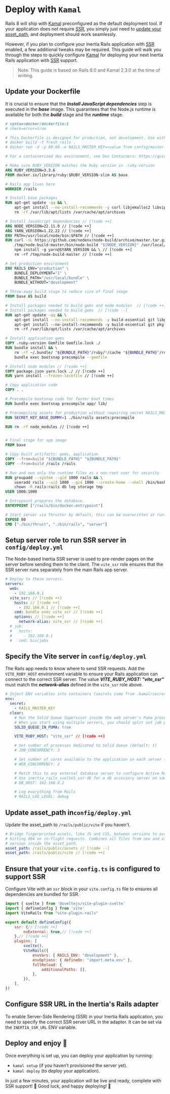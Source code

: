 # Deploy with `Kamal`

Rails 8 will ship with [Kamal](https://kamal-deploy.org/) preconfigured as the default deployment tool.
If your application does not require [SSR](/guide/server-side-rendering.md), you simply just need to
[update your asset_path](#update-asset-path-inconfig-deploy-yml), and deployment should work seamlessly.

However, if you plan to configure your Inertia Rails application with [SSR](/guide/server-side-rendering.md) enabled,
a few additional tweaks may be required. This guide will walk you through the steps to quickly configure
[Kamal](https://kamal-deploy.org/) for deploying your next Inertia Rails application with
[SSR](/guide/server-side-rendering.md) support.

> Note: This guide is based on Rails 8.0 and Kamal 2.3.0 at the time of writing.


## Update your Dockerfile

It is crucial to ensure that the **_Install JavaScript dependencies_** step is executed in the **_base_** image. This
guarantees that the Node.js runtime is available for both the **_build_** stage and the **_runtime_** stage.

```dockerfile
# syntax=docker/dockerfile:1
# check=error=true

# This Dockerfile is designed for production, not development. Use with Kamal or build'n'run by hand:
# docker build -t fresh_rails .
# docker run -d -p 80:80 -e RAILS_MASTER_KEY=<value from config/master.key> --name fresh_rails fresh_rails

# For a containerized dev environment, see Dev Containers: https://guides.rubyonrails.org/getting_started_with_devcontainer.html

# Make sure RUBY_VERSION matches the Ruby version in .ruby-version
ARG RUBY_VERSION=3.3.6
FROM docker.io/library/ruby:$RUBY_VERSION-slim AS base

# Rails app lives here
WORKDIR /rails

# Install base packages
RUN apt-get update -qq && \
    apt-get install --no-install-recommends -y curl libjemalloc2 libvips sqlite3 && \
    rm -rf /var/lib/apt/lists /var/cache/apt/archives

# Install JavaScript dependencies // [!code ++]
ARG NODE_VERSION=22.11.0 // [!code ++]
ARG YARN_VERSION=1.22.22 // [!code ++]
ENV PATH=/usr/local/node/bin:$PATH // [!code ++]
RUN curl -sL https://github.com/nodenv/node-build/archive/master.tar.gz | tar xz -C /tmp/ && \ // [!code ++]
    /tmp/node-build-master/bin/node-build "${NODE_VERSION}" /usr/local/node && \ // [!code ++]
    npm install -g yarn@$YARN_VERSION && \ // [!code ++]
    rm -rf /tmp/node-build-master // [!code ++]

# Set production environment
ENV RAILS_ENV="production" \
    BUNDLE_DEPLOYMENT="1" \
    BUNDLE_PATH="/usr/local/bundle" \
    BUNDLE_WITHOUT="development"

# Throw-away build stage to reduce size of final image
FROM base AS build

# Install packages needed to build gems and node modules  // [!code ++]
# Install packages needed to build gems  // [!code --]
RUN apt-get update -qq && \
    apt-get install --no-install-recommends -y build-essential git libpq-dev node-gyp pkg-config python-is-python3 && \ // [!code ++]
    apt-get install --no-install-recommends -y build-essential git pkg-config && \ // [!code --]
    rm -rf /var/lib/apt/lists /var/cache/apt/archives

# Install application gems
COPY .ruby-version Gemfile Gemfile.lock ./
RUN bundle install && \
    rm -rf ~/.bundle/ "${BUNDLE_PATH}"/ruby/*/cache "${BUNDLE_PATH}"/ruby/*/bundler/gems/*/.git && \
    bundle exec bootsnap precompile --gemfile

# Install node modules // [!code ++]
COPY package.json yarn.lock ./ // [!code ++]
RUN yarn install --frozen-lockfile // [!code ++]

# Copy application code
COPY . .

# Precompile bootsnap code for faster boot times
RUN bundle exec bootsnap precompile app/ lib/

# Precompiling assets for production without requiring secret RAILS_MASTER_KEY
RUN SECRET_KEY_BASE_DUMMY=1 ./bin/rails assets:precompile

RUN rm -rf node_modules // [!code ++]


# Final stage for app image
FROM base

# Copy built artifacts: gems, application
COPY --from=build "${BUNDLE_PATH}" "${BUNDLE_PATH}"
COPY --from=build /rails /rails

# Run and own only the runtime files as a non-root user for security
RUN groupadd --system --gid 1000 rails && \
    useradd rails --uid 1000 --gid 1000 --create-home --shell /bin/bash && \
    chown -R rails:rails db log storage tmp
USER 1000:1000

# Entrypoint prepares the database.
ENTRYPOINT ["/rails/bin/docker-entrypoint"]

# Start server via Thruster by default, this can be overwritten at runtime
EXPOSE 80
CMD ["./bin/thrust", "./bin/rails", "server"]
```


## Setup server role to run SSR server in `config/deploy.yml`

The Node-based Inertia SSR server is used to pre-render pages on the server before sending them to the client.
The `vite_ssr` role ensures that the SSR server runs separately from the main Rails app server.

```yml
# Deploy to these servers.
servers:
  web:
    - 192.168.0.1
  vite_ssr: // [!code ++]
    hosts: // [!code ++]
      - 192.168.0.1 // [!code ++]
    cmd: bundle exec vite ssr // [!code ++]
    options: // [!code ++]
      network-alias: vite_ssr // [!code ++]
  # job:
  #   hosts:
  #     - 192.168.0.1
  #   cmd: bin/jobs
```


## Specify the Vite server in `config/deploy.yml`

The Rails app needs to know where to send SSR requests. Add the `VITE_RUBY_HOST` environment variable
to ensure your Rails application can connect to the correct SSR server. The value **_VITE_RUBY_HOST: "vite_ssr"_**
must match the **_network-alias_** defined in the `vite_ssr` role above.

```yml
# Inject ENV variables into containers (secrets come from .kamal/secrets).
env:
  secret:
    - RAILS_MASTER_KEY
  clear:
    # Run the Solid Queue Supervisor inside the web server's Puma process to do jobs.
    # When you start using multiple servers, you should split out job processing to a dedicated machine.
    SOLID_QUEUE_IN_PUMA: true

    VITE_RUBY_HOST: "vite_ssr" // [!code ++]

    # Set number of processes dedicated to Solid Queue (default: 1)
    # JOB_CONCURRENCY: 3

    # Set number of cores available to the application on each server (default: 1).
    # WEB_CONCURRENCY: 2

    # Match this to any external database server to configure Active Record correctly
    # Use inertia_rails_svelte5_ssr-db for a db accessory server on same machine via local kamal docker network.
    # DB_HOST: 192.168.0.2

    # Log everything from Rails
    # RAILS_LOG_LEVEL: debug

```


## Update asset_path in`config/deploy.yml`

Update the asset_path to `/rails/public/vite` if you haven't.

```yml
# Bridge fingerprinted assets, like JS and CSS, between versions to avoid
# hitting 404 on in-flight requests. Combines all files from new and old
# version inside the asset_path.
asset_path: /rails/public/assets // [!code --]
asset_path: /rails/public/vite // [!code ++]
```


## Ensure that your `vite.config.ts` is configured to support SSR

Configure Vite with an `ssr` block in your `vite.config.ts` file to ensures all dependencies are bundled for SSR.

```js
import { svelte } from '@sveltejs/vite-plugin-svelte'
import { defineConfig } from 'vite'
import ViteRails from "vite-plugin-rails"

export default defineConfig({
    ssr: {// [!code ++]
        noExternal: true,// [!code ++]
    },// [!code ++]
    plugins: [
        svelte(),
        ViteRails({
            envVars: { RAILS_ENV: "development" },
            envOptions: { defineOn: "import.meta.env" },
            fullReload: {
                additionalPaths: [],
            },
        }),
    ],
})
```

## Configure SSR URL in the Inertia's Rails adapter

To enable Server-Side Rendering (SSR) in your Inertia Rails application, you need to specify
the correct SSR server URL in the adapter. It can be set via the `INERTIA_SSR_URL` ENV variable.


## Deploy and enjoy 🎉

Once everything is set up, you can deploy your application by running:

* `kamal setup` (if you haven’t provisioned the server yet).
* `kamal deploy` (to deploy your application).

In just a few minutes, your application will be live and ready, complete with SSR support! 🎉
Good luck, and happy deploying! 🚀

